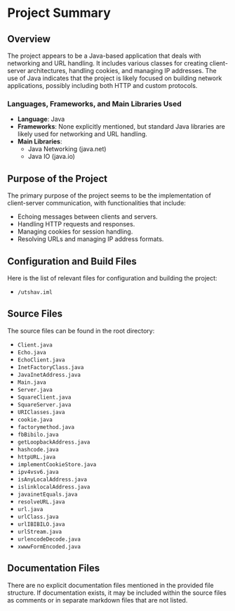 # Project Summary

## Overview
The project appears to be a Java-based application that deals with networking and URL handling. It includes various classes for creating client-server architectures, handling cookies, and managing IP addresses. The use of Java indicates that the project is likely focused on building network applications, possibly including both HTTP and custom protocols.

### Languages, Frameworks, and Main Libraries Used
- **Language**: Java
- **Frameworks**: None explicitly mentioned, but standard Java libraries are likely used for networking and URL handling.
- **Main Libraries**: 
  - Java Networking (java.net)
  - Java IO (java.io)

## Purpose of the Project
The primary purpose of the project seems to be the implementation of client-server communication, with functionalities that include:
- Echoing messages between clients and servers.
- Handling HTTP requests and responses.
- Managing cookies for session handling.
- Resolving URLs and managing IP address formats.

## Configuration and Build Files
Here is the list of relevant files for configuration and building the project:

- `/utshav.iml`

## Source Files
The source files can be found in the root directory:

- `Client.java`
- `Echo.java`
- `EchoClient.java`
- `InetFactoryClass.java`
- `JavaInetAddress.java`
- `Main.java`
- `Server.java`
- `SquareClient.java`
- `SquareServer.java`
- `URIClasses.java`
- `cookie.java`
- `factorymethod.java`
- `fbBibilo.java`
- `getLoopbackAddress.java`
- `hashcode.java`
- `httpURL.java`
- `implementCookieStore.java`
- `ipv4vsv6.java`
- `isAnyLocalAddress.java`
- `islinklocalAddress.java`
- `javainetEquals.java`
- `resolveURL.java`
- `url.java`
- `urlClass.java`
- `urlIBIBILO.java`
- `urlStream.java`
- `urlencodeDecode.java`
- `xwwwFormEncoded.java`

## Documentation Files
There are no explicit documentation files mentioned in the provided file structure. If documentation exists, it may be included within the source files as comments or in separate markdown files that are not listed.